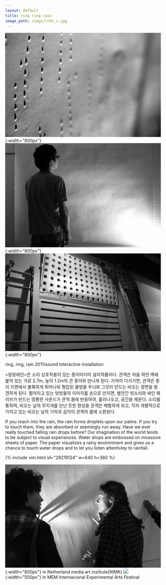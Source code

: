 ```yaml
---
layout: default
title: ring ring rain
image_path: /imgs/rr01_s.jpg
---
```


![](/imgs/rr02.jpg){:width="800px"}
![](/imgs/rr03.jpg){:width="800px"}
![](/imgs/rr04.jpg){:width="800px"}

ring,
ring,
rain
2011/sound interactive installation

<링링레인>은 소리 상호작용이 있는 종이미디어 설치작품이다.
관객은 처음 하얀 벽에 붙어 있는 가로 2.7m, 높이 1.2m의 큰 종이와 만나게 된다.
가까이 다가가면, 관객은 종이 지면에서 볼록하게 튀어나와 형압된 물방울 무늬와 그것이 만드는 비오는 장면을 발견하게 된다.
떨어지고 있는 빗방울의 이미지를 손으로 만지면, 별안간 빗소리와
싸인 웨이브가 만드는 영롱한 사운드가 관객 몸에 반응하여, 흘러나오고, 공간을 채운다.
소리를 통하여, 비오는 날의 무지개를 만난 듯한 환상을 관객은 체험하게 되고,
각자 개별적으로 가지고 있는 비오는 날의 기억과 감각이 관객의 몸에 소환된다.

If you reach into the rain, the rain forms droplets upon our palms.
If you try to touch them, they are absorbed or seemingly run away.
Have we ever really touched falling rain drops before?
Our imagination of the world tends to be subject to visual experiences.
Water drops are embossed on moassive sheets of paper.
The paper visualizes a rainy environment and gives us a chance
to touch water drops and to let you listen attentivley to rainfall.

{% include vim.html id="29219124" w=640 h=360 %}


![](/imgs/rr05.jpg){:width="800px"}
in Netherland media art institute(NIMK)
![](/imgs/rr06.jpg){:width="500px"}
in MEM Internacional Experimental Arts Festival
